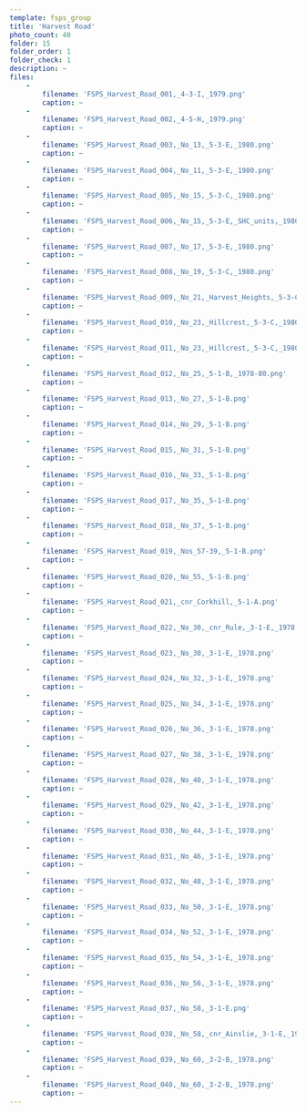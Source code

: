 ```yaml
---
template: fsps_group
title: 'Harvest Road'
photo_count: 40
folder: 15
folder_order: 1
folder_check: 1
description: ~
files:
    -
        filename: 'FSPS_Harvest_Road_001,_4-3-I,_1979.png'
        caption: ~
    -
        filename: 'FSPS_Harvest_Road_002,_4-5-H,_1979.png'
        caption: ~
    -
        filename: 'FSPS_Harvest_Road_003,_No_13,_5-3-E,_1980.png'
        caption: ~
    -
        filename: 'FSPS_Harvest_Road_004,_No_11,_5-3-E,_1980.png'
        caption: ~
    -
        filename: 'FSPS_Harvest_Road_005,_No_15,_5-3-C,_1980.png'
        caption: ~
    -
        filename: 'FSPS_Harvest_Road_006,_No_15,_5-3-E,_SHC_units,_1980.png'
        caption: ~
    -
        filename: 'FSPS_Harvest_Road_007,_No_17,_5-3-E,_1980.png'
        caption: ~
    -
        filename: 'FSPS_Harvest_Road_008,_No_19,_5-3-C,_1980.png'
        caption: ~
    -
        filename: 'FSPS_Harvest_Road_009,_No_21,_Harvest_Heights,_5-3-C,_1980.png'
        caption: ~
    -
        filename: 'FSPS_Harvest_Road_010,_No_23,_Hillcrest,_5-3-C,_1980.png'
        caption: ~
    -
        filename: 'FSPS_Harvest_Road_011,_No_23,_Hillcrest,_5-3-C,_1980.png'
        caption: ~
    -
        filename: 'FSPS_Harvest_Road_012,_No_25,_5-1-B,_1978-80.png'
        caption: ~
    -
        filename: 'FSPS_Harvest_Road_013,_No_27,_5-1-B.png'
        caption: ~
    -
        filename: 'FSPS_Harvest_Road_014,_No_29,_5-1-B.png'
        caption: ~
    -
        filename: 'FSPS_Harvest_Road_015,_No_31,_5-1-B.png'
        caption: ~
    -
        filename: 'FSPS_Harvest_Road_016,_No_33,_5-1-B.png'
        caption: ~
    -
        filename: 'FSPS_Harvest_Road_017,_No_35,_5-1-B.png'
        caption: ~
    -
        filename: 'FSPS_Harvest_Road_018,_No_37,_5-1-B.png'
        caption: ~
    -
        filename: 'FSPS_Harvest_Road_019,_Nos_57-39,_5-1-B.png'
        caption: ~
    -
        filename: 'FSPS_Harvest_Road_020,_No_55,_5-1-B.png'
        caption: ~
    -
        filename: 'FSPS_Harvest_Road_021,_cnr_Corkhill,_5-1-A.png'
        caption: ~
    -
        filename: 'FSPS_Harvest_Road_022,_No_30,_cnr_Rule,_3-1-E,_1978.png'
        caption: ~
    -
        filename: 'FSPS_Harvest_Road_023,_No_30,_3-1-E,_1978.png'
        caption: ~
    -
        filename: 'FSPS_Harvest_Road_024,_No_32,_3-1-E,_1978.png'
        caption: ~
    -
        filename: 'FSPS_Harvest_Road_025,_No_34,_3-1-E,_1978.png'
        caption: ~
    -
        filename: 'FSPS_Harvest_Road_026,_No_36,_3-1-E,_1978.png'
        caption: ~
    -
        filename: 'FSPS_Harvest_Road_027,_No_38,_3-1-E,_1978.png'
        caption: ~
    -
        filename: 'FSPS_Harvest_Road_028,_No_40,_3-1-E,_1978.png'
        caption: ~
    -
        filename: 'FSPS_Harvest_Road_029,_No_42,_3-1-E,_1978.png'
        caption: ~
    -
        filename: 'FSPS_Harvest_Road_030,_No_44,_3-1-E,_1978.png'
        caption: ~
    -
        filename: 'FSPS_Harvest_Road_031,_No_46,_3-1-E,_1978.png'
        caption: ~
    -
        filename: 'FSPS_Harvest_Road_032,_No_48,_3-1-E,_1978.png'
        caption: ~
    -
        filename: 'FSPS_Harvest_Road_033,_No_50,_3-1-E,_1978.png'
        caption: ~
    -
        filename: 'FSPS_Harvest_Road_034,_No_52,_3-1-E,_1978.png'
        caption: ~
    -
        filename: 'FSPS_Harvest_Road_035,_No_54,_3-1-E,_1978.png'
        caption: ~
    -
        filename: 'FSPS_Harvest_Road_036,_No_56,_3-1-E,_1978.png'
        caption: ~
    -
        filename: 'FSPS_Harvest_Road_037,_No_58,_3-1-E.png'
        caption: ~
    -
        filename: 'FSPS_Harvest_Road_038,_No_58,_cnr_Ainslie,_3-1-E,_1978.png'
        caption: ~
    -
        filename: 'FSPS_Harvest_Road_039,_No_60,_3-2-B,_1978.png'
        caption: ~
    -
        filename: 'FSPS_Harvest_Road_040,_No_60,_3-2-B,_1978.png'
        caption: ~
---
```

